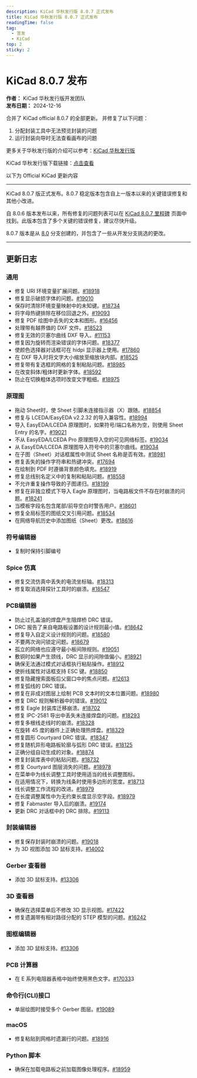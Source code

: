 ```yaml
---
description: KiCad 华秋发行版 8.0.7 正式发布
title: KiCad 华秋发行版 8.0.7 正式发布
readingTime: false
tag:
  - 宣发
  - KiCad
top: 2
sticky: 2 
---
```


# KiCad 8.0.7 发布

**作者：** KiCad 华秋发行版开发团队  
**发布日期：** 2024-12-16

合并了 KiCad official 8.0.7 的全部更新。
并修复了以下问题：
1. 分配封装工具中无法预览封装的问题
2. 运行封装向导时无法查看画布的问题

更多关于华秋发行版的介绍可以参考：[KiCad 华秋发行版](https://kicad.eda.cn/docs/posts/kicad-hq-instruction.html)

KiCad 华秋发行版下载链接：[点击查看](https://kicad.eda.cn/download)

以下为 Official KiCad 更新内容

---

KiCad 8.0.7 版正式发布。8.0.7 稳定版本包含自上一版本以来的关键错误修复和其他小改进。

自 8.0.6 版本发布以来，所有修复的问题列表可以在 [KiCad 8.0.7 里程碑](https://gitlab.com/groups/kicad/-/milestones/41) 页面中找到。此版本包含了多个关键的错误修复，建议尽快升级。

8.0.7 版本是从 [8.0](https://gitlab.com/kicad/code/kicad/-/commits/8.0/) 分支创建的，并包含了一些从开发分支挑选的更改。

---

## 更新日志

### 通用

- 修复 URI 环境变量扩展问题。[#18918](https://gitlab.com/kicad/code/kicad/-/issues/18918)
- 修复显示破损字体的问题。[#19010](https://gitlab.com/kicad/code/kicad/-/issues/19010)
- 保存时清除环境变量映射中的未知键。[#18734](https://gitlab.com/kicad/code/kicad/-/issues/18734)
- 将字母热键排除在移位回退之外。[#19093](https://gitlab.com/kicad/code/kicad/-/issues/19093)
- 修复 PDF 绘图中丢失的文本和图形。[#16456](https://gitlab.com/kicad/code/kicad/-/issues/16456)
- 处理带有越界值的 DXF 文件。[#18523](https://gitlab.com/kicad/code/kicad/-/issues/18523)
- 修复无效的贝塞尔曲线 DXF 导入。[#11153](https://gitlab.com/kicad/code/kicad/-/issues/11153)
- 修复因为旋转而渲染错误的字体问题。[#18377](https://gitlab.com/kicad/code/kicad/-/issues/18377)
- 使颜色选择器对话框可在 hidpi 显示器上使用。[#17860](https://gitlab.com/kicad/code/kicad/-/issues/17860)
- 在 DXF 导入时将文字大小缩放至缩放块内部。[#18525](https://gitlab.com/kicad/code/kicad/-/issues/18525)
- 修复带有复选框的网格的复制粘贴问题。[#18985](https://gitlab.com/kicad/code/kicad/-/issues/18985)
- 在改变斜体/粗体时更新字体。[#18592](https://gitlab.com/kicad/code/kicad/-/issues/18592)
- 防止在切换粗体选项时改变文字粗细。[#18975](https://gitlab.com/kicad/code/kicad/-/issues/18975)

### 原理图

- 拖动 Sheet时，使 Sheet 引脚未连接指示器（X）跟随。[#18854](https://gitlab.com/kicad/code/kicad/-/issues/18854)
- 修复与 LCEDA/EasyEDA v2.2.32 的导入兼容性。[#18994](https://gitlab.com/kicad/code/kicad/-/issues/18994)
- 导入 EasyEDA/LCEDA 原理图时，如果符号/端口名称为空，则使用 Sheet Entry 的名字。[#19021](https://gitlab.com/kicad/code/kicad/-/issues/19021)
- 不从 EasyEDA/LCEDA Pro 原理图导入空的可见网络标签。[#19034](https://gitlab.com/kicad/code/kicad/-/issues/19034)
- 从 EasyEDA/LCEDA 原理图导入符号中的贝塞尔曲线。[#19034](https://gitlab.com/kicad/code/kicad/-/issues/19034)
- 在子图（Sheet）对话框属性中测试 Sheet 名称是否有效。[#18981](https://gitlab.com/kicad/code/kicad/-/issues/18981)
- 修复丢失的操作字符串和热键冲突。[#17694](https://gitlab.com/kicad/code/kicad/-/issues/17694)
- 在绘制到 PDF 时遵循背景颜色填充。[#18919](https://gitlab.com/kicad/code/kicad/-/issues/18919)
- 修复总线别名定义中的复制和粘贴问题。[#18558](https://gitlab.com/kicad/code/kicad/-/issues/18558)
- 不允许重复操作导致的子图递归。[#18199](https://gitlab.com/kicad/code/kicad/-/issues/18199)
- 修复在非独立模式下导入 Eagle 原理图时，当电路板文件不存在时崩溃的问题。[#18241](https://gitlab.com/kicad/code/kicad/-/issues/18241)
- 当模板字段名包含尾部/前导空白时警告用户。[#18601](https://gitlab.com/kicad/code/kicad/-/issues/18601)
- 修复全局标签的图纸交叉引用问题。[#18534](https://gitlab.com/kicad/code/kicad/-/issues/18534)
- 在网络导航历史中添加图纸（Sheet）更改。[#18616](https://gitlab.com/kicad/code/kicad/-/issues/18616)

###  符号编辑器
- 复制时保持引脚编号

### Spice 仿真

- 修复交流仿真中丢失的电流坐标轴。[#18313](https://gitlab.com/kicad/code/kicad/-/issues/18313)
- 修复取消选择探针工具时的崩溃。[#18547](https://gitlab.com/kicad/code/kicad/-/issues/18547)

### PCB编辑器

- 防止过孔盖油的焊盘产生阻焊桥 DRC 错误。
- DRC 报告了来自电路板设置的设计规则最小值。[#18642](https://gitlab.com/kicad/code/kicad/-/issues/18642)
- 修复导入自定义设计规则的问题。[#18580](https://gitlab.com/kicad/code/kicad/-/issues/18580)
- 不要两次询问锁定问题。[#18679](https://gitlab.com/kicad/code/kicad/-/issues/18679)
- 孤立的网络也应遵守最小板间隙规则。[#19051](https://gitlab.com/kicad/code/kicad/-/issues/19051)
- 敷铜时如果产生颈线，DRC 显示的间隙值偏小。[#18921](https://gitlab.com/kicad/code/kicad/-/issues/18921)
- 确保无法通过模式对话框执行粘贴操作。[#18912](https://gitlab.com/kicad/code/kicad/-/issues/18912)
- 使折线属性对话框支持 ESC 键。[#18850](https://gitlab.com/kicad/code/kicad/-/issues/18850)
- 修复隐藏搜索面板后父窗口中的焦点问题。[#12613](https://gitlab.com/kicad/code/kicad/-/issues/12613)
- 修复弧线的 DRC 错误。
- 修复在非成对图层上绘制 PCB 文本时的文本位置问题。[#18980](https://gitlab.com/kicad/code/kicad/-/issues/18980)
- 修复 DRC 规则解析器中的错误。[#19012](https://gitlab.com/kicad/code/kicad/-/issues/19012)
- 修复 Eagle 封装库迁移崩溃。[#18702](https://gitlab.com/kicad/code/kicad/-/issues/18702)
- 修复 IPC-2581 导出中丢失未连接焊盘的问题。[#18293](https://gitlab.com/kicad/code/kicad/-/issues/18293)
- 修复多根线走线时的崩溃。[#18328](https://gitlab.com/kicad/code/kicad/-/issues/18328)
- 在旋转 45 度的器件上正确处理热焊盘。[#18329](https://gitlab.com/kicad/code/kicad/-/issues/18329)
- 修复圆形 Courtyard DRC 错误。[#18347](https://gitlab.com/kicad/code/kicad/-/issues/18347)
- 修复随机异形电路板轮廓与弧形 DRC 错误。[#18125](https://gitlab.com/kicad/code/kicad/-/issues/18125)
- 正确分组自动生成的对象。[#18874](https://gitlab.com/kicad/code/kicad/-/issues/18874)
- 修复封装库表中的粘贴问题。[#18732](https://gitlab.com/kicad/code/kicad/-/issues/18732)
- 修复 Courtyard 图层消失的问题。[#18978](https://gitlab.com/kicad/code/kicad/-/issues/18978)
- 在菜单中为线长调整工具时使用适当的线长调整图标。
- 在适用情况下，转换为线条时使用多边形的宽度。[#18713](https://gitlab.com/kicad/code/kicad/-/issues/18713)
- 线长调整工作流程的改进。[#18979](https://gitlab.com/kicad/code/kicad/-/issues/18979)
- 在长度调整属性中为无约束长度显示空字段。[#18979](https://gitlab.com/kicad/code/kicad/-/issues/18979)
- 修复 Fabmaster 导入后的崩溃。[#19174](https://gitlab.com/kicad/code/kicad/-/issues/19174)
- 更新 DRC 对话框中的 DRC 排除。[#19113](https://gitlab.com/kicad/code/kicad/-/issues/19113)

### 封装编辑器
- 修复保存封装时崩溃的问题。[#19018](https://gitlab.com/kicad/code/kicad/-/issues/19018)
- 为 3D 视图添加 3D 鼠标支持。[#14002](https://gitlab.com/kicad/code/kicad/-/issues/14002)

### Gerber 查看器

- 添加 3D 鼠标支持。[#13306](https://gitlab.com/kicad/code/kicad/-/issues/13306)

### 3D 查看器

- 确保在选择菜单后不修改 3D 显示视图。[#17422](https://gitlab.com/kicad/code/kicad/-/issues/17422)
- 修复遗漏带有相对路径分配的 STEP 模型的问题。[#16242](https://gitlab.com/kicad/code/kicad/-/issues/16242)

### 图框编辑器

- 添加 3D 鼠标支持。[#13306](https://gitlab.com/kicad/code/kicad/-/issues/13306)

### PCB 计算器

- 在 E 系列电阻器表格中始终使用黑色文字。[#17033](https://gitlab.com/kicad/code/kicad/-/issues/17033)3

### 命令行(CLI)接口
- 单层绘图时接受多个 Gerber 图层。[#19089](https://gitlab.com/kicad/code/kicad/-/issues/19089)

### macOS

- 修复粘贴到网格时遗漏行的问题。[#18916](https://gitlab.com/kicad/code/kicad/-/issues/18916)

### Python 脚本

- 确保在加载电路板之前加载图像处理程序。[#18959](https://gitlab.com/kicad/code/kicad/-/issues/18959)



